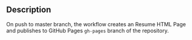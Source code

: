 ## Description

On push to master branch, the workflow creates an Resume HTML Page and publishes to GitHub Pages `gh-pages` branch of the repository.
